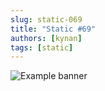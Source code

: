 ```yaml
---
slug: static-069
title: "Static #69"
authors: [kynan]
tags: [static]
---
```


![Example banner](/img/stories/static/069.PNG)
